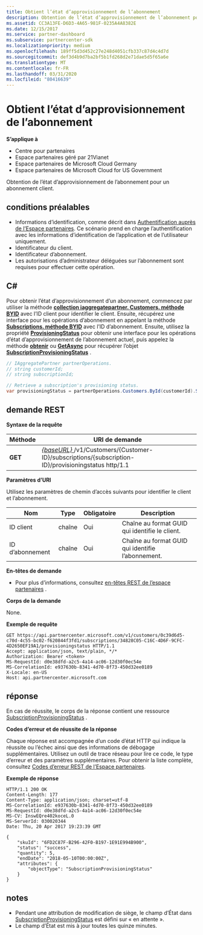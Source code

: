 ```yaml
---
title: Obtient l’état d’approvisionnement de l’abonnement
description: Obtention de l’état d’approvisionnement de l’abonnement pour un abonnement client.
ms.assetid: CC3A13FE-D6D3-4A65-981F-0235A4A8382E
ms.date: 12/15/2017
ms.service: partner-dashboard
ms.subservice: partnercenter-sdk
ms.localizationpriority: medium
ms.openlocfilehash: 189ff5d3d452c27e248d4051cfb337c87d4c4d7d
ms.sourcegitcommit: def3d4b9d7ba2bf5b1fd268d2e71dae5d5f65a6e
ms.translationtype: MT
ms.contentlocale: fr-FR
ms.lasthandoff: 03/31/2020
ms.locfileid: "80416639"
---
```

# <a name="get-subscription-provisioning-status"></a>Obtient l’état d’approvisionnement de l’abonnement

**S’applique à**

- Centre pour partenaires
- Espace partenaires géré par 21Vianet
- Espace partenaires de Microsoft Cloud Germany
- Espace partenaires de Microsoft Cloud for US Government

Obtention de l’état d’approvisionnement de l’abonnement pour un abonnement client.

## <a name="span-idprerequisitesspan-idprerequisitesspan-idprerequisitesprerequisites"></a><span id="Prerequisites"/><span id="prerequisites"/><span id="PREREQUISITES"/>conditions préalables


- Informations d’identification, comme décrit dans [Authentification auprès de l’Espace partenaires](partner-center-authentication.md). Ce scénario prend en charge l’authentification avec les informations d’identification de l’application et de l’utilisateur uniquement.
- Identificateur du client.
- Identificateur d’abonnement.
- Les autorisations d’administrateur déléguées sur l’abonnement sont requises pour effectuer cette opération.

## <a name="span-idc_span-idc_c"></a><span id="C_"/><span id="c_"/>C#


Pour obtenir l’état d’approvisionnement d’un abonnement, commencez par utiliser la méthode [**collection iaggregatepartner. Customers. méthode BYID**](https://docs.microsoft.com/dotnet/api/microsoft.store.partnercenter.customers.icustomercollection.byid) avec l’ID client pour identifier le client. Ensuite, récupérez une interface pour les opérations d’abonnement en appelant la méthode [**Subscriptions. méthode BYID**](https://docs.microsoft.com/dotnet/api/microsoft.store.partnercenter.customerusers.icustomerusercollection.byid) avec l’ID d’abonnement. Ensuite, utilisez la propriété [**ProvisioningStatus**](https://docs.microsoft.com/dotnet/api/microsoft.store.partnercenter.subscriptions.isubscription.provisioningstatus) pour obtenir une interface pour les opérations d’état d’approvisionnement de l’abonnement actuel, puis appelez la méthode [**obtenir**](https://docs.microsoft.com/dotnet/api/microsoft.store.partnercenter.subscriptions.isubscriptionprovisioningstatus.get) ou [**GetAsync**](https://docs.microsoft.com/dotnet/api/microsoft.store.partnercenter.subscriptions.isubscriptionprovisioningstatus.getasync) pour récupérer l’objet [**SubscriptionProvisioningStatus**](https://docs.microsoft.com/dotnet/api/microsoft.store.partnercenter.models.subscriptions.subscriptionprovisioningstatus) .

``` csharp
// IAggregatePartner partnerOperations.
// string customerId;
// string subscriptionId; 

// Retrieve a subscription's provisioning status.
var provisioningStatus = partnerOperations.Customers.ById(customerId).Subscriptions.ById(subscriptionID).ProvisioningStatus.Get();
```

## <a name="span-id_requestspan-id_requestspan-id_request-rest-request"></a><span id="_Request"/><span id="_request"/><span id="_REQUEST"/> demande REST


**Syntaxe de la requête**

| Méthode  | URI de demande                                                                                                                        |
|---------|------------------------------------------------------------------------------------------------------------------------------------|
| **GET** | [ *{baseURL}* ](partner-center-rest-urls.md)/v1/Customers/{Customer-ID}/subscriptions/{subscription-ID}/provisioningstatus http/1.1 |

 

**Paramètres d’URI**

Utilisez les paramètres de chemin d’accès suivants pour identifier le client et l’abonnement.

| Nom            | Type   | Obligatoire | Description                                               |
|-----------------|--------|----------|-----------------------------------------------------------|
| ID client     | chaîne | Oui      | Chaîne au format GUID qui identifie le client.     |
| ID d’abonnement | chaîne | Oui      | Chaîne au format GUID qui identifie l’abonnement. |

 

**En-têtes de demande**

- Pour plus d’informations, consultez [en-têtes REST de l’espace partenaires](headers.md) .

**Corps de la demande**

None.

**Exemple de requête**

```http
GET https://api.partnercenter.microsoft.com/v1/customers/0c39d6d5-c70d-4c55-bc02-f620844f3fd1/subscriptions/34828C05-C16C-4D6F-9CFC-4D2650EF19A1/provisioningstatus HTTP/1.1
Accept: application/json, text/plain, */*
Authorization: Bearer <token>
MS-RequestId: d0e38dfd-a2c5-4a14-ac06-12d30f0ec54e
MS-CorrelationId: e937630b-8341-4d70-8f73-450d32ee0189
X-Locale: en-US
Host: api.partnercenter.microsoft.com
```

## <a name="span-idresponsespan-idresponsespan-idresponseresponse"></a><span id="Response"/><span id="response"/><span id="RESPONSE"/>réponse


En cas de réussite, le corps de la réponse contient une ressource [SubscriptionProvisioningStatus](subscription-resources.md#subscriptionprovisioningstatus) .

**Codes d’erreur et de réussite de la réponse**

Chaque réponse est accompagnée d’un code d’état HTTP qui indique la réussite ou l’échec ainsi que des informations de débogage supplémentaires. Utilisez un outil de trace réseau pour lire ce code, le type d’erreur et des paramètres supplémentaires. Pour obtenir la liste complète, consultez [Codes d’erreur REST de l’Espace partenaires](error-codes.md).

**Exemple de réponse**

```http
HTTP/1.1 200 OK
Content-Length: 177
Content-Type: application/json; charset=utf-8
MS-CorrelationId: e937630b-8341-4d70-8f73-450d32ee0189
MS-RequestId: d0e38dfd-a2c5-4a14-ac06-12d30f0ec54e
MS-CV: InswEQre402koceL.0
MS-ServerId: 030020344
Date: Thu, 20 Apr 2017 19:23:39 GMT

{
    "skuId": "6FD2C87F-B296-42F0-B197-1E91E994B900",
    "status": "success",
    "quantity": 5,
    "endDate": "2018-05-10T00:00:00Z",
    "attributes": {
        "objectType": "SubscriptionProvisioningStatus"
    }
}
```

## <a name="span-idremarksspan-idremarksspan-idremarksremarks"></a><span id="Remarks"/><span id="remarks"/><span id="REMARKS"/>notes

- Pendant une attribution de modification de siège, le champ d’État dans [SubscriptionProvisioningStatus](subscription-resources.md#subscriptionprovisioningstatus) est défini sur « en attente ».
- Le champ d’État est mis à jour toutes les quinze minutes.